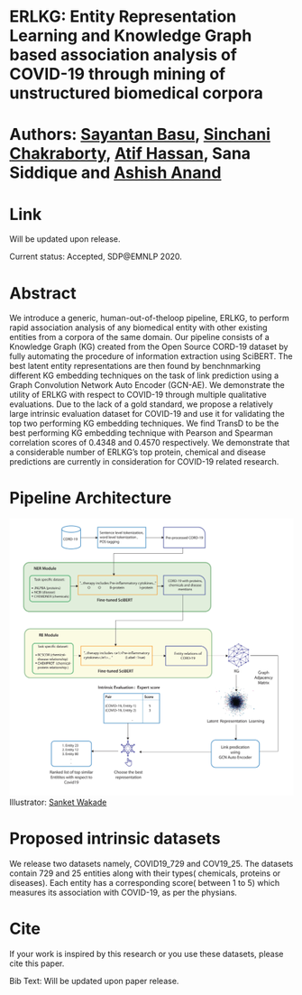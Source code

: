 # ERLKG: Entity Representation Learning and Knowledge Graph based association analysis of COVID-19 through mining of unstructured biomedical corpora
# Authors: [Sayantan Basu](https://www.linkedin.com/in/sayantan-basu-a29861a1/), [Sinchani Chakraborty](https://www.linkedin.com/in/sinchani-chakraborty-087321ab/), [Atif Hassan](https://www.linkedin.com/in/atif-hassan-1a8a45127/), Sana Siddique and [Ashish Anand](https://www.linkedin.com/in/anandashish/)
# Link
Will be updated upon release.

Current status: Accepted, SDP@EMNLP 2020.
# Abstract
We introduce a generic, human-out-of-theloop pipeline, ERLKG, to perform rapid association analysis of any biomedical entity with other existing entities from a corpora of
the same domain. Our pipeline consists of a Knowledge Graph (KG) created from the Open Source CORD-19 dataset by fully automating the procedure of information extraction using SciBERT. The best latent entity representations are then found by benchnmarking different KG embedding techniques on the task of link prediction using a Graph Convolution Network Auto Encoder (GCN-AE). We demonstrate the utility of ERLKG with respect to COVID-19 through multiple qualitative evaluations. Due to the lack of a gold standard, we propose a relatively large intrinsic evaluation dataset for COVID-19 and use it for validating the top two performing KG embedding techniques. We find TransD to be the best performing KG embedding technique with Pearson and Spearman correlation scores of 0.4348 and 0.4570 respectively. We demonstrate that a considerable number of ERLKG’s top protein, chemical and disease predictions are currently in consideration for COVID-19 related research.
# Pipeline Architecture
![ERLKG diagram](Images/ERLKG_pipeline.jpg)
Illustrator: [Sanket Wakade](https://www.linkedin.com/in/sanket-wakade/)
# Proposed intrinsic datasets
We release two datasets namely, COVID19_729 and COV19_25. The datasets contain 729 and 25 entities along with their types( chemicals, proteins or diseases). Each entity has a corresponding score( between 1 to 5) which measures its association with COVID-19, as per the physians.
# Cite
If your work is inspired by this research or you use these datasets, please cite this paper.

Bib Text: Will be updated upon paper release.
